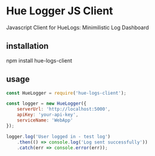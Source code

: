 # Hue Logger JS Client
Javascript Client for HueLogs: Minimilistic Log Dashboard

## installation
npm install hue-logs-client

## usage
```javascript
const HueLogger = require('hue-logs-client');

const logger = new HueLogger({
    serverUrl: 'http://localhost:5000',
    apiKey: 'your-api-key',
    serviceName: 'WebApp'
});

logger.log('User logged in - test log')
    .then(() => console.log('Log sent successfully'))
    .catch(err => console.error(err));
```